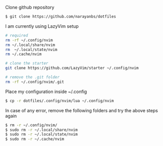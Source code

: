 

Clone github repository

```bash
$ git clone https://github.com/narayanbs/dotfiles
```

I am currently using LazyVim  setup 

```bash
# required
rm -rf ~/.config/nvim
rm ~/.local/share/nvim
rm  ~/.local/state/nvim
rm ~/.cache/nvim

# clone the starter
git clone https://github.com/LazyVim/starter ~/.config/nvim

# remove the .git folder 
rm -rf ~/.config/nvim/.git
```

Place my configuration inside ~/.config

```bash
$ cp -r dotfiles/.config/nvim/lua ~/.config/nvim
```

In case of any error, remove the following folders and try the above steps again

```bash
$ rm -r ~/.config/nvim/
$ sudo rm -r ~/.local/share/nvim
$ sudo rm -r ~/.local/state/nvim
$ sudo rm -r ~/.cache/nvim
```

